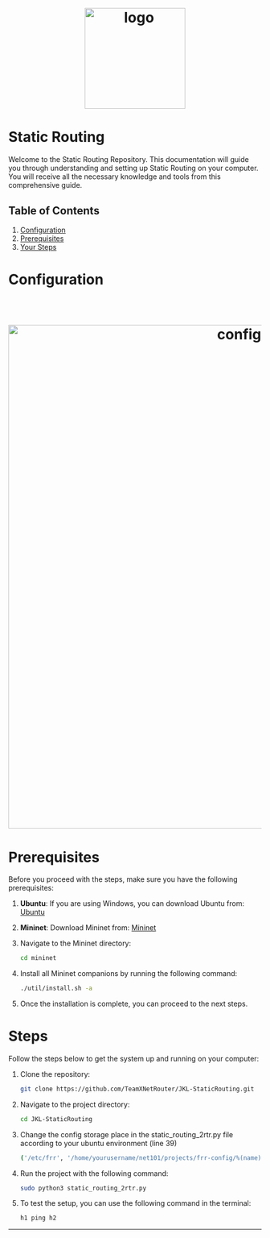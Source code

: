 <h1 align="center">
  <br>
    <img src="pict/logo.png" alt="logo" width="200">
</h1>

# Static Routing 
Welcome to the Static Routing Repository. This documentation will guide you through understanding and setting up Static Routing on your computer. You will receive all the necessary knowledge and tools from this comprehensive guide.

## Table of Contents
1. [Configuration](#configuration)
2. [Prerequisites](#prerequisites)
3. [Your Steps](#steps)

# Configuration
<h1 align="center">
  <br>
    <img src="pict/configuration.png" alt="configuration" width="1000">
</h1>

# Prerequisites
Before you proceed with the steps, make sure you have the following prerequisites:

1. **Ubuntu**: If you are using Windows, you can download Ubuntu from:
    [Ubuntu](https://ubuntu.com/desktop/wsl)

2. **Mininet**: Download Mininet from:
    [Mininet](https://mininet.org/)

3. Navigate to the Mininet directory:

    ```bash
    cd mininet
    ```

4. Install all Mininet companions by running the following command:

    ```bash
    ./util/install.sh -a 
    ```

5. Once the installation is complete, you can proceed to the next steps.

# Steps
Follow the steps below to get the system up and running on your computer:

1. Clone the repository:

    ```bash
    git clone https://github.com/TeamXNetRouter/JKL-StaticRouting.git
    ```

2. Navigate to the project directory:

    ```bash
    cd JKL-StaticRouting
    ```
    
3. Change the config storage place in the static_routing_2rtr.py file according to your ubuntu environment (line 39)

     ```bash
   ('/etc/frr', '/home/yourusername/net101/projects/frr-config/%(name)s'),
    ```

4. Run the project with the following command:

    ```bash
    sudo python3 static_routing_2rtr.py
    ```

6. To test the setup, you can use the following command in the terminal:

    ```bash
    h1 ping h2
    ```

---
